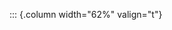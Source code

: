 <!-- Copyright (C) 2024  Kevin Sandom -->
<!-- Begin a new column of width 62%. -->

::: {.column width="62%" valign="t"}
